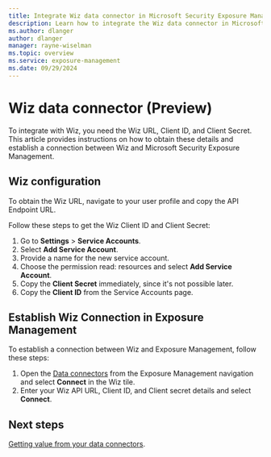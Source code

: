 ```yaml
---
title: Integrate Wiz data connector in Microsoft Security Exposure Management
description: Learn how to integrate the Wiz data connector in Microsoft Security Exposure Management.
ms.author: dlanger
author: dlanger
manager: rayne-wiselman
ms.topic: overview
ms.service: exposure-management
ms.date: 09/29/2024
---
```


# Wiz data connector (Preview)

To integrate with Wiz, you need the Wiz URL, Client ID, and Client Secret. This article provides instructions on how to obtain these details and establish a connection between Wiz and Microsoft Security Exposure Management.

## Wiz configuration

To obtain the Wiz URL, navigate to your user profile and copy the API Endpoint URL.

Follow these steps to get the Wiz Client ID and Client Secret:

1. Go to **Settings** > **Service Accounts**.
1. Select **Add Service Account**.
1. Provide a name for the new service account.
1. Choose the permission read: resources and select **Add Service Account**.
1. Copy the **Client Secret** immediately, since it's not possible later.
1. Copy the **Client ID** from the Service Accounts page.

## Establish Wiz Connection in Exposure Management

To establish a connection between Wiz and Exposure Management, follow these steps:

1. Open the [Data connectors](https://security.microsoft.com/exposure-data-connectors) from the Exposure Management navigation and select **Connect** in the Wiz tile.
1. Enter your Wiz API URL, Client ID, and Client secret details and select **Connect**.

## Next steps

[Getting value from your data connectors](leverage-data-connectors.md).
